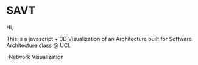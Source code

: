 # SAVT
Hi,

This is a javascript + 3D Visualization of an Architecture built for Software Architecture class @ UCI.

-Network Visualization
